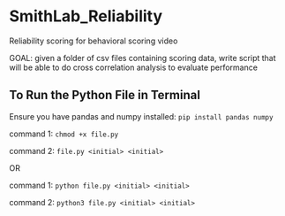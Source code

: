 # SmithLab_Reliability
Reliability scoring for behavioral scoring video

GOAL: given a folder of csv files containing scoring data, write script that will be able to do cross correlation analysis to evaluate performance

## To Run the Python File in Terminal 
Ensure you have pandas and numpy installed: `pip install pandas numpy` 

command 1: `chmod +x file.py`

command 2: `file.py <initial> <initial>` 

OR 

command 1: `python file.py <initial> <initial>` 

command 2: `python3 file.py <initial> <initial>`

